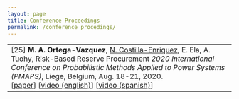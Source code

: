 ```yaml
---
layout: page
title: Conference Proceedings
permalink: /conference procedings/
---
```



<table class="table table-hover">

<tr>
<td>
    [25]
    <strong>M. A. Ortega-Vazquez</strong>, <u>N. Costilla-Enriquez</u>, E. Ela, A. Tuohy,
    Risk-Based Reserve Procurement
    <em> 2020 International Conference on Probabilistic Methods Applied to Power Systems (PMAPS)</em>, Liege, Belgium, Aug. 18-21, 2020.
    <br />
    [<a href="https://ieeexplore.ieee.org/document/9183585" target="_blank">paper</a>] 
    [<a href="https://epri.app.box.com/s/9c2z6s2qjyf56pxefvpvw7fc06bimn9p" target="_blank">video (english)</a>] 
    [<a href="https://epri.app.box.com/s/z2zedfpydnk9in6ic2jyp8q27elthvsm" target="_blank">video (spanish)</a>]     
    <br /> 
</td>
</tr>
</table>
